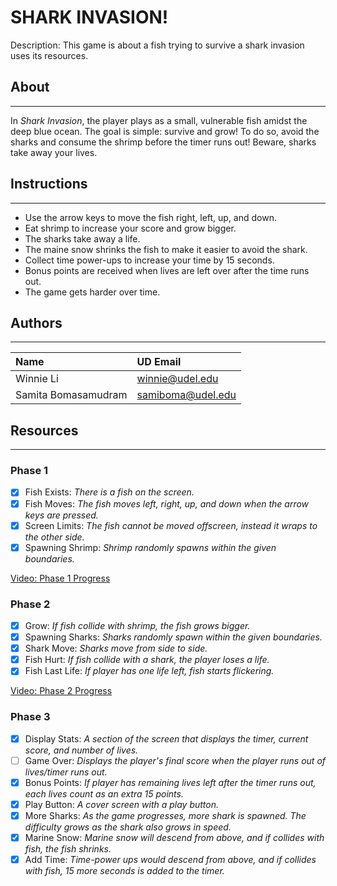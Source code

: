 # SHARK INVASION!

Description: This game is about a fish trying to survive a shark invasion uses its resources.

## About

---
In *Shark Invasion*, the player plays as a small, vulnerable fish amidst the deep 
blue ocean. The goal is simple: survive and grow! To do so, avoid the 
sharks and consume the shrimp before the timer runs out! Beware, sharks take away your lives.

## Instructions

---
- Use the arrow keys to move the fish right, left, up, and down. 
- Eat shrimp to increase your score and grow bigger.
- The sharks take away a life. 
- The maine snow shrinks the fish to make it easier to avoid the shark.
- Collect time power-ups to increase your time by 15 seconds.
- Bonus points are received when lives are left over after the time runs out. 
- The game gets harder over time. 

## Authors

---
| Name                  | UD Email               |
|:----------------------|:-----------------------|
| Winnie Li             | winnie@udel.edu        |
| Samita Bomasamudram   | samiboma@udel.edu      |

## Resources


---
### Phase 1
- [X] Fish Exists: *There is a fish on the screen.*
- [X] Fish Moves: *The fish moves left, right, up, and down when the arrow keys
are pressed.*
- [X] Screen Limits: *The fish cannot be moved offscreen, instead it wraps to the 
other side.*
- [X] Spawning Shrimp: *Shrimp randomly spawns within the given boundaries.*

[Video: Phase 1 Progress](https://youtu.be/xGT1E1P8qBs)

### Phase 2
- [X] Grow: *If fish collide with shrimp, the fish grows bigger.*
- [X] Spawning Sharks: *Sharks randomly spawn within the given boundaries.*
- [X] Shark Move: *Sharks move from side to side.*
- [X] Fish Hurt: *If fish collide with a shark, the player loses a life.* 
- [X] Fish Last Life: *If player has one life left, fish starts flickering.*

[Video: Phase 2 Progress](https://youtu.be/jQUauZPf3S8)

### Phase 3
- [X] Display Stats: *A section of the screen that displays the timer, current 
score, and number of lives.*
- [ ] Game Over: *Displays the player's final score when the player runs 
out of lives/timer runs out.*
- [X] Bonus Points: *If player has remaining lives left after the timer runs out, each lives count as 
an extra 15 points.*
- [X] Play Button: *A cover screen with a play button.*
- [X] More Sharks: *As the game progresses, more shark is spawned. The difficulty grows 
as the shark also grows in speed.*
- [X] Marine Snow: *Marine snow will descend from above, and if collides with fish, the
fish shrinks.*
- [X] Add Time: *Time-power ups would descend from above, and if collides with fish,
15 more seconds is added to the timer.*